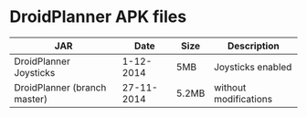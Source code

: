 DroidPlanner APK files
==========
| JAR | Date | Size | Description |
| ----------|--------|-------|------|
| DroidPlanner Joysticks | 1-12-2014  | 5MB  | Joysticks enabled |
| DroidPlanner (branch master) | 27-11-2014| 5.2MB | without modifications |
